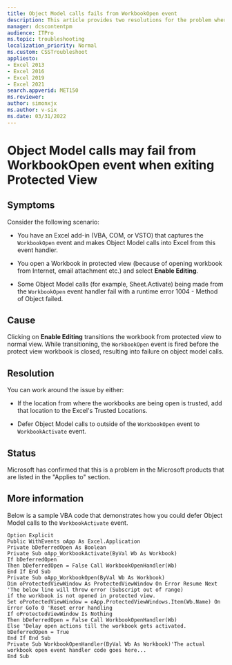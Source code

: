 ```yaml
---
title: Object Model calls fails from WorkbookOpen event
description: This article provides two resolutions for the problem where Object Model calls may fail with a runtime error 1004 - Method of Object failed.
manager: dcscontentpm
audience: ITPro
ms.topic: troubleshooting
localization_priority: Normal
ms.custom: CSSTroubleshoot
appliesto:
- Excel 2013
- Excel 2016
- Excel 2019
- Excel 2021
search.appverid: MET150
ms.reviewer: 
author: simonxjx
ms.author: v-six
ms.date: 03/31/2022
---
```

# Object Model calls may fail from WorkbookOpen event when exiting Protected View

## Symptoms

Consider the following scenario:

- You have an Excel add-in (VBA, COM, or VSTO) that captures the `WorkbookOpen` event and makes Object Model calls into Excel from this event handler.

- You open a Workbook in protected view (because of opening workbook from Internet, email attachment etc.) and select **Enable Editing**.

- Some Object Model calls (for example, Sheet.Activate) being made from the `WorkbookOpen` event handler fail with a runtime error 1004 - Method of Object failed.

## Cause

Clicking on **Enable Editing** transitions the workbook from protected view to normal view. While transitioning, the `WorkbookOpen` event is fired before the protect view workbook is closed, resulting into failure on object model calls.

## Resolution

You can work around the issue by either:

- If the location from where the workbooks are being open is trusted, add that location to the Excel's Trusted Locations.

- Defer Object Model calls to outside of the `WorkbookOpen` event to `WorkbookActivate` event.

## Status

Microsoft has confirmed that this is a problem in the Microsoft products that are listed in the "Applies to" section.

## More information

Below is a sample VBA code that demonstrates how you could defer Object Model calls to the `WorkbookActivate` event.

```vba
Option Explicit
Public WithEvents oApp As Excel.Application 
Private bDeferredOpen As Boolean 
Private Sub oApp_WorkbookActivate(ByVal Wb As Workbook) 
If bDeferredOpen 
Then bDeferredOpen = False Call WorkbookOpenHandler(Wb) 
End If End Sub 
Private Sub oApp_WorkbookOpen(ByVal Wb As Workbook) 
Dim oProtectedViewWindow As ProtectedViewWindow On Error Resume Next 'The below line will throw error (Subscript out of range) 
if the workbook is not opened in protected view. 
Set oProtectedViewWindow = oApp.ProtectedViewWindows.Item(Wb.Name) On Error GoTo 0 'Reset error handling 
If oProtectedViewWindow Is Nothing 
Then bDeferredOpen = False Call WorkbookOpenHandler(Wb) 
Else 'Delay open actions till the workbook gets activated. bDeferredOpen = True 
End If End Sub 
Private Sub WorkbookOpenHandler(ByVal Wb As Workbook)'The actual workbook open event handler code goes here... 
End Sub
```
